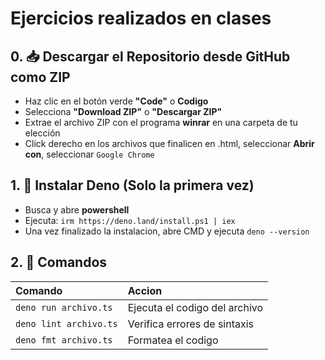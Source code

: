 # Ejercicios realizados en clases

## 0. 📥 Descargar el Repositorio desde GitHub como ZIP

- Haz clic en el botón verde **"Code"** o **Codigo**
- Selecciona **"Download ZIP"** o **"Descargar ZIP"**
- Extrae el archivo ZIP con el programa **winrar** en una carpeta de tu elección
- Click derecho en los archivos que finalicen en .html, seleccionar **Abrir con**, seleccionar `Google Chrome`

## 1. 🧰 Instalar Deno (Solo la primera vez)

- Busca y abre **powershell**
- Ejecuta: `irm https://deno.land/install.ps1 | iex`
- Una vez finalizado la instalacion, abre CMD y ejecuta `deno --version`

## 2. 🚀 Comandos

| Comando                   | Accion                                           |
| :------------------------ | :----------------------------------------------- |
| `deno run archivo.ts`             | Ejecuta el codigo del archivo|
| `deno lint archivo.ts`             | Verifica errores de sintaxis|
| `deno fmt archivo.ts`           | Formatea el codigo |
